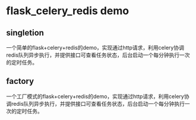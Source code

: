 # flask_celery_redis demo

## singletion
一个简单的flask+celery+redis的demo，实现通过http请求，利用celery协调redis队列异步执行，并提供接口可查看任务状态，后台启动一个每分钟执行一次的定时任务。

## factory
一个工厂模式的flask+celery+redis的demo，实现通过http请求，利用celery协调redis队列异步执行，并提供接口可查看任务状态，后台启动一个每分钟执行一次的定时任务。
